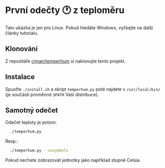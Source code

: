 # První odečty :clock1: z teploměru

Tato ukázka je jen pro Linux. Pokud hledáte Windows, vyčkejte na další články 
tutorialu.

## Klonování
Z repositáře [cjmair/temperhum](https://github.com/cjmair/temperhum) si naklonujte tento projekt.

## Instalace
Spusťte `./install.sh` a skript `temperhum.py` poté najdete v `/usr/local/bin/` (je součástí proměnné `$PATH` Vaší distribuce).

## Samotný odečet
Odečet teploty je potom:

```bash
  ./temperhum.py
```

Resp.:

```bash
  ./temperhum.py --nosymbols
```
Pokud nechete zobrazovat jednotky jako například stupně Celsia.
